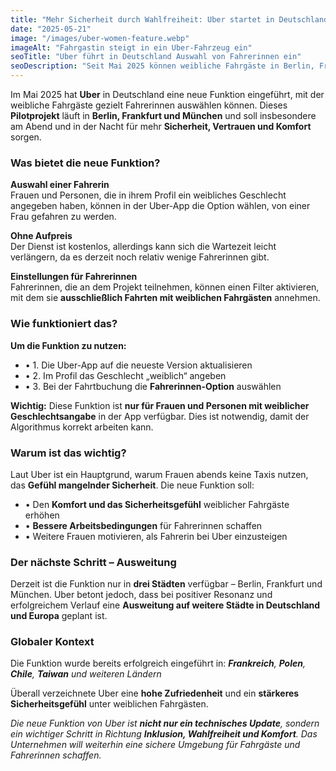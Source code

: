 ```yaml
---
title: "Mehr Sicherheit durch Wahlfreiheit: Uber startet in Deutschland eine Funktion zur Auswahl von Fahrerinnen"
date: "2025-05-21"
image: "/images/uber-women-feature.webp"
imageAlt: "Fahrgastin steigt in ein Uber-Fahrzeug ein"
seoTitle: "Uber führt in Deutschland Auswahl von Fahrerinnen ein"
seoDescription: "Seit Mai 2025 können weibliche Fahrgäste in Berlin, Frankfurt und München gezielt Fahrerinnen über die Uber-App auswählen – für mehr Sicherheit und Vertrauen."
---
```


Im Mai 2025 hat **Uber** in Deutschland eine neue Funktion eingeführt, mit der weibliche Fahrgäste gezielt Fahrerinnen auswählen können. Dieses **Pilotprojekt** läuft in **Berlin, Frankfurt und München** und soll insbesondere am Abend und in der Nacht für mehr **Sicherheit, Vertrauen und Komfort** sorgen.

### Was bietet die neue Funktion?

**Auswahl einer Fahrerin**  
Frauen und Personen, die in ihrem Profil ein weibliches Geschlecht angegeben haben, können in der Uber-App die Option wählen, von einer Frau gefahren zu werden.

**Ohne Aufpreis**  
Der Dienst ist kostenlos, allerdings kann sich die Wartezeit leicht verlängern, da es derzeit noch relativ wenige Fahrerinnen gibt.

**Einstellungen für Fahrerinnen**  
Fahrerinnen, die an dem Projekt teilnehmen, können einen Filter aktivieren, mit dem sie **ausschließlich Fahrten mit weiblichen Fahrgästen** annehmen.

### Wie funktioniert das?

**Um die Funktion zu nutzen:**
- • 1. Die Uber-App auf die neueste Version aktualisieren  
- • 2. Im Profil das Geschlecht „weiblich“ angeben  
- • 3. Bei der Fahrtbuchung die **Fahrerinnen-Option** auswählen

**Wichtig:** Diese Funktion ist **nur für Frauen und Personen mit weiblicher Geschlechtsangabe** in der App verfügbar. Dies ist notwendig, damit der Algorithmus korrekt arbeiten kann.

### Warum ist das wichtig?

Laut Uber ist ein Hauptgrund, warum Frauen abends keine Taxis nutzen, das **Gefühl mangelnder Sicherheit**. Die neue Funktion soll:

- • Den **Komfort und das Sicherheitsgefühl** weiblicher Fahrgäste erhöhen  
- • **Bessere Arbeitsbedingungen** für Fahrerinnen schaffen  
- • Weitere Frauen motivieren, als Fahrerin bei Uber einzusteigen

### Der nächste Schritt – Ausweitung

Derzeit ist die Funktion nur in **drei Städten** verfügbar – Berlin, Frankfurt und München. Uber betont jedoch, dass bei positiver Resonanz und erfolgreichem Verlauf eine **Ausweitung auf weitere Städte in Deutschland und Europa** geplant ist.

### Globaler Kontext

Die Funktion wurde bereits erfolgreich eingeführt in:
_**Frankreich**, **Polen**, **Chile**, **Taiwan** und weiteren Ländern_

Überall verzeichnete Uber eine **hohe Zufriedenheit** und ein **stärkeres Sicherheitsgefühl** unter weiblichen Fahrgästen.

_Die neue Funktion von Uber ist **nicht nur ein technisches Update**, sondern ein wichtiger Schritt in Richtung **Inklusion, Wahlfreiheit und Komfort**. Das Unternehmen will weiterhin eine sichere Umgebung für Fahrgäste und Fahrerinnen schaffen._
